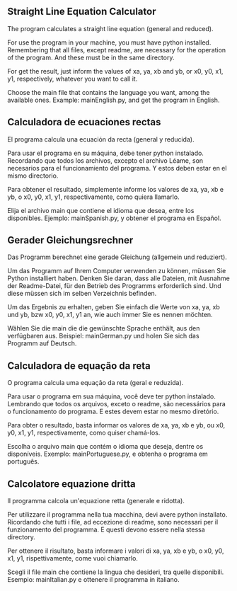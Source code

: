 ## Straight Line Equation Calculator

The program calculates a straight line equation (general and reduced).

For use the program in your machine, you must have python installed. Remembering that all files, except readme, are necessary for the operation of the program. And these must be in the same directory.

For get the result, just inform the values of xa, ya, xb and yb, or x0, y0, x1, y1, respectively, whatever you want to call it.

Choose the main file that contains the language you want, among the available ones. Example: mainEnglish.py, and get the program in English.

## Calculadora de ecuaciones rectas

El programa calcula una ecuación da recta (general y reducida).

Para usar el programa en su máquina, debe tener python instalado. Recordando que todos los archivos, excepto el archivo Léame, son necesarios para el funcionamiento del programa. Y estos deben estar en el mismo directorio.

Para obtener el resultado, simplemente informe los valores de xa, ya, xb e yb, o x0, y0, x1, y1, respectivamente, como quiera llamarlo.

Elija el archivo main que contiene el idioma que desea, entre los disponibles. Ejemplo: mainSpanish.py, y obtener el programa en Español.

## Gerader Gleichungsrechner

Das Programm berechnet eine gerade Gleichung (allgemein und reduziert).

Um das Programm auf Ihrem Computer verwenden zu können, müssen Sie Python installiert haben. Denken Sie daran, dass alle Dateien, mit Ausnahme der Readme-Datei, für den Betrieb des Programms erforderlich sind. Und diese müssen sich im selben Verzeichnis befinden.

Um das Ergebnis zu erhalten, geben Sie einfach die Werte von xa, ya, xb und yb, bzw x0, y0, x1, y1 an, wie auch immer Sie es nennen möchten.

Wählen Sie die main die die gewünschte Sprache enthält, aus den verfügbaren aus. Beispiel: mainGerman.py und holen Sie sich das Programm auf Deutsch.

## Calculadora de equação da reta

O programa calcula uma equação da reta (geral e reduzida).

Para usar o programa em sua máquina, você deve ter python instalado. Lembrando que todos os arquivos, exceto o readme, são necessários para o funcionamento do programa. E estes devem estar no mesmo diretório.

Para obter o resultado, basta informar os valores de xa, ya, xb e yb, ou x0, y0, x1, y1, respectivamente, como quiser chamá-los.

Escolha o arquivo main que contém o idioma que deseja, dentre os disponíveis. Exemplo: mainPortuguese.py, e obtenha o programa em português.

## Calcolatore equazione dritta

Il programma calcola un'equazione retta (generale e ridotta).

Per utilizzare il programma nella tua macchina, devi avere python installato. Ricordando che tutti i file, ad eccezione di readme, sono necessari per il funzionamento del programma. E questi devono essere nella stessa directory.

Per ottenere il risultato, basta informare i valori di xa, ya, xb e yb, o x0, y0, x1, y1, rispettivamente, come vuoi chiamarlo.

Scegli il file main che contiene la lingua che desideri, tra quelle disponibili. Esempio: mainItalian.py e ottenere il programma in italiano.
